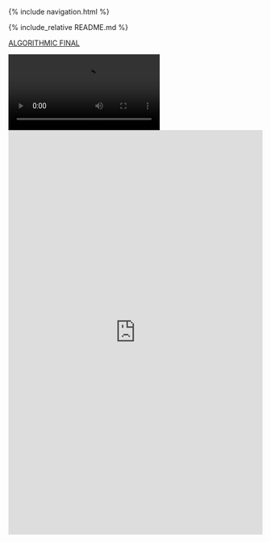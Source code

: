 {% include navigation.html %}

{% include_relative README.md %}

[ALGORITHMIC FINAL](https://drive.google.com/file/d/1C3iudQYj_nZpe_UI_2HzSjXAwDmI2VtW/view)

<div id="video_wrapper">
  <video autoplay loop>
    <source src="https://media3.giphy.com/media/BHNfhgU63qrks/giphy.gif" type="video/mp4">
  </video>
</div>

<iframe frameborder="0" width="100%" height="800px" src="https://replit.com/@nadirahaddach/nadirahaddachgithubio-2?lite=true#main.py">
  
